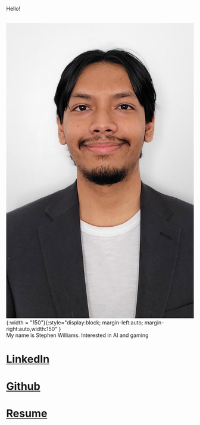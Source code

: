 

 Hello!
 
<br /> ![screenshot](Resized_20220310_143411.jpeg){:width = "150"}{:style="display:block; margin-left:auto; margin-right:auto,width:150" } <br />
 My name is Stephen Williams. Interested in AI and gaming
# [LinkedIn](https://www.linkedin.com/in/stephen-williams-7843271a3/)
# [Github](https://github.com/Svalentinow)
# [Resume](https://github.com/Svalentinow/svalentinow.github.io/blob/database/Stephen%20Williams_Resume_2023-1.pdf)

